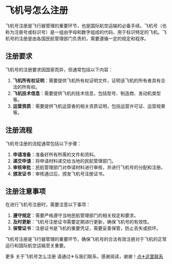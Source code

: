# 飞机号怎么注册

飞机号注册是飞行器管理的重要环节，也是国际航空运输的必备手续。飞机号（也称为注册号或标识号）是一组由字母和数字组成的代码，用于标识特定的飞机。飞机号的注册是由各国民航管理部门负责的，需要遵循一定的规定和程序。

## 注册要求

飞机号的注册要求因国家而异，但通常包括以下内容：

1. **飞机所有权证明**：需要提供飞机所有权证明文件，证明该飞机的所有者具有合法的所有权。
2. **飞机技术信息**：需要提供飞机的技术信息，包括型号、制造商、发动机类型等。
3. **运营资质**：需要提供飞机运营者的相关资质证明，包括运营许可证、运营规章等。

## 注册流程

飞机号注册的流程通常包括以下步骤：

1. **申请准备**：准备好所有所需的文件和资料。
2. **递交申请**：将申请材料递交给当地的民航管理部门。
3. **审核审批**：民航管理部门对申请材料进行审核，并进行飞机号的分配和注册。
4. **颁发证书**：审核通过后，颁发飞机号注册证书。

## 注册注意事项

在进行飞机号注册时，需要注意以下事项：

1. **遵守规定**：需要严格遵守当地民航管理部门的相关规定和要求。
2. **及时更新**：飞机号注册证书需要定期进行更新，确保飞机号的有效性。
3. **保管证书**：注册证书是飞机的重要凭证，需要妥善保管，防止丢失或损坏。

飞机号注册是飞行器管理的重要环节，确保飞机号的合法有效注册对于飞机的正常运行和国际航空运输至关重要。

更多 关于飞机号怎么注册 请通过✈与我们联系，感谢阅读，谢谢！[点✈这里联系](https://t.me/lm999bot)
